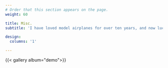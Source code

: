 ```yaml
---
# Order that this section appears on the page.
weight: 60

title: Misc.
subtitle: 'I have loved model airplanes for over ten years, and now luckily it has become my field of study. Besides, I love travelling🌏, photography📷, skiing⛷️, snowboarding🏂, and many kinds of ball games 🎾🏓🏸🏀. If you are interested in the photos below, please email me or jump to my photography home page for more pictures.--jinjie(for test)'

design:
  columns: '1'

---
```


{{< gallery album="demo">}}

